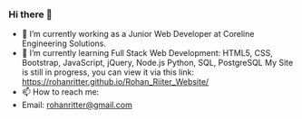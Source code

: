 ### Hi there 👋
- 🔭 I’m currently working as a Junior Web Developer at Coreline Engineering Solutions.
- 🌱 I’m currently learning Full Stack Web Development:
      HTML5, CSS, Bootstrap, JavaScript, jQuery, Node.js
      Python, SQL, PostgreSQL
      My Site is still in progress, you can view it via this link: https://rohanritter.github.io/Rohan_Riiter_Website/
- 📫 How to reach me: 
- Email: rohanritter@gmail.com
<!--
**RohanRitter/RohanRitter** is a ✨ _special_ ✨ repository because its `README.md` (this file) appears on your GitHub profile.

Here are some ideas to get you started:

- 🔭 I’m currently working on...
- 🌱 I’m currently learning ...
- 👯 I’m looking to collaborate on ...
- 🤔 I’m looking for help with ...
- 💬 Ask me about ...
- 📫 How to reach me: ...
- 😄 Pronouns: ...
- ⚡ Fun fact: ...
-->
